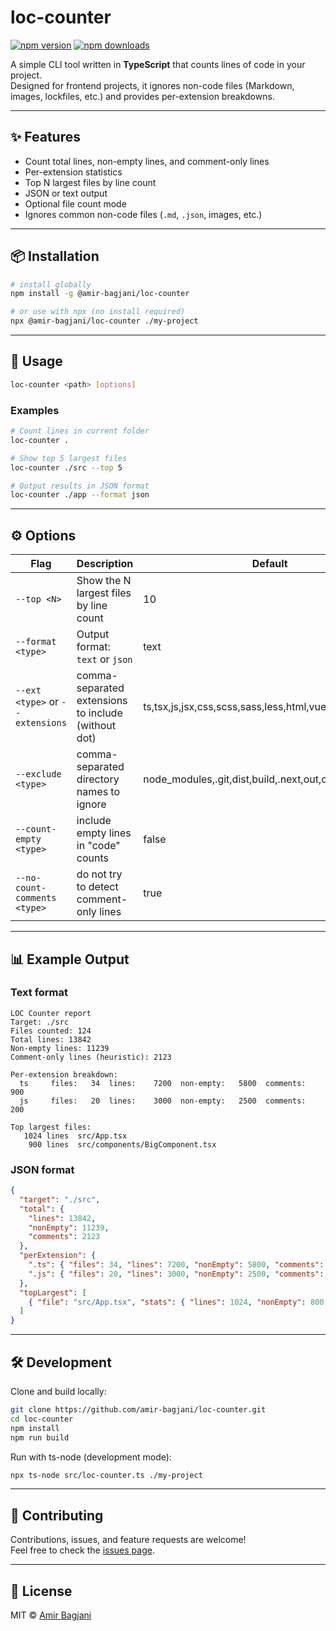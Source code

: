 # loc-counter

[![npm version](https://img.shields.io/npm/v/@amir-bagjani/loc-counter.png)](https://www.npmjs.com/package/@amir-bagjani/loc-counter)
[![npm downloads](https://img.shields.io/npm/dm/@amir-bagjani/loc-counter.png)](https://www.npmjs.com/package/@amir-bagjani/loc-counter)

A simple CLI tool written in **TypeScript** that counts lines of code in your project.  
Designed for frontend projects, it ignores non-code files (Markdown, images, lockfiles, etc.) and provides per-extension breakdowns.

---

## ✨ Features

- Count total lines, non-empty lines, and comment-only lines
- Per-extension statistics
- Top N largest files by line count
- JSON or text output
- Optional file count mode
- Ignores common non-code files (`.md`, `.json`, images, etc.)

---

## 📦 **Installation**

```bash
# install globally
npm install -g @amir-bagjani/loc-counter

# or use with npx (no install required)
npx @amir-bagjani/loc-counter ./my-project
```

---

## 🚀 Usage

```bash
loc-counter <path> [options]
```

### Examples

```bash
# Count lines in current folder
loc-counter .

# Show top 5 largest files
loc-counter ./src --top 5

# Output results in JSON format
loc-counter ./app --format json

```

---

## ⚙️ Options

| Flag                             | Description                                                                 | Default |
|----------------------------------|-----------------------------------------------------------------------------|---------|
| `--top <N>`                      | Show the N largest files by line count                                      | 10      |
| `--format <type>`                | Output format: `text` or `json`                                             | text    |
| `--ext <type>` or `--extensions` | comma-separated extensions to include (without dot)                         | ts,tsx,js,jsx,css,scss,sass,less,html,vue    |
| `--exclude <type>`                      | comma-separated directory names to ignore                                     | node_modules,.git,dist,build,.next,out,coverage,public      |
| `--count-empty <type>`            | include empty lines in "code" counts                                       | false   |
| `--no-count-comments <type>`      | do not try to detect comment-only lines                                    | true    |
---

## 📊 Example Output

### Text format

```
LOC Counter report
Target: ./src
Files counted: 124
Total lines: 13842
Non-empty lines: 11239
Comment-only lines (heuristic): 2123

Per-extension breakdown:
  ts     files:   34  lines:    7200  non-empty:   5800  comments:   900
  js     files:   20  lines:    3000  non-empty:   2500  comments:   200

Top largest files:
   1024 lines  src/App.tsx
    900 lines  src/components/BigComponent.tsx
```

### JSON format

```json
{
  "target": "./src",
  "total": {
    "lines": 13842,
    "nonEmpty": 11239,
    "comments": 2123
  },
  "perExtension": {
    ".ts": { "files": 34, "lines": 7200, "nonEmpty": 5800, "comments": 900 },
    ".js": { "files": 20, "lines": 3000, "nonEmpty": 2500, "comments": 200 }
  },
  "topLargest": [
    { "file": "src/App.tsx", "stats": { "lines": 1024, "nonEmpty": 800, "comments": 120, "extension": ".ts" } }
  ]
}
```

---

## 🛠 Development

Clone and build locally:

```bash
git clone https://github.com/amir-bagjani/loc-counter.git
cd loc-counter
npm install
npm run build
```

Run with ts-node (development mode):

```bash
npx ts-node src/loc-counter.ts ./my-project
```

---

## 🤝 Contributing

Contributions, issues, and feature requests are welcome!  
Feel free to check the [issues page](https://github.com/amir-bagjani/loc-counter/issues).

---

## 📄 License

MIT © [Amir Bagjani](https://github.com/amir-bagjani)
